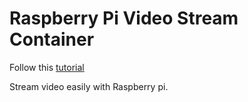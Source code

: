 # Raspberry Pi Video Stream Container

Follow this [tutorial](https://opensource.com/article/23/3/raspberry-pi-streaming-server)

Stream video easily with Raspberry pi.
